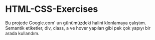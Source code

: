 # HTML-CSS-Exercises
Bu projede Google.com' un günümüzdeki halini klonlamaya çalıştım. Semantik etiketler, div, class, a ve hover yapıları gibi pek çok yapıyı bir arada kullandım. 
